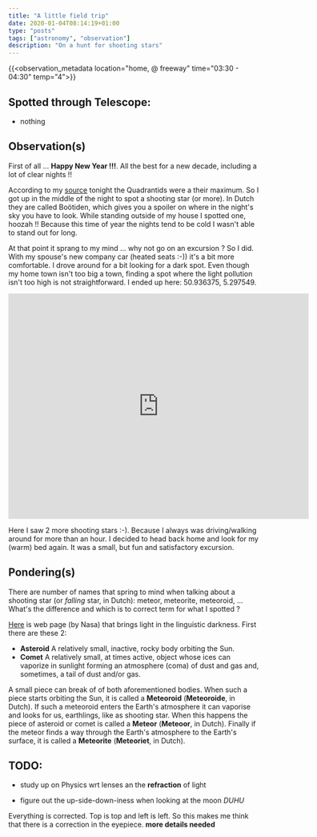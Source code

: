 ```yaml
---
title: "A little field trip"
date: 2020-01-04T08:14:19+01:00
type: "posts"
tags: ["astronomy", "observation"]
description: "On a hunt for shooting stars"
---
```


{{<observation_metadata location="home, @ freeway" time="03:30 - 04:30" temp="4">}}

## Spotted through Telescope:

* nothing

## Observation(s)

First of all ... **Happy New Year !!!**. All the best for a new decade, including a lot of clear nights !!

According to my [source](https://www.allesoversterrenkunde.nl/) tonight the Quadrantids were a their maximum. So I got up in the middle of the night to spot a shooting star (or more). In Dutch they are called Boötiden, which gives you a spoiler on where in the night's sky you have to look. While standing outside of my house I spotted one, hoozah !! Because this time of year the nights tend to be cold I wasn't able to stand out for long.

At that point it sprang to my mind ... why not go on an excursion ? So I did. With my spouse's new company car (heated seats :-)) it's a bit more comfortable. I drove around for a bit looking for a dark spot. Even though my home town isn't too big a town, finding a spot where the light pollution isn't too high is not straightforward. I ended up here: 50.936375, 5.297549.
<center><iframe src="https://www.google.com/maps/embed?pb=!1m18!1m12!1m3!1d2514.612602715828!2d5.302195524945923!3d50.930882894347256!2m3!1f0!2f0!3f0!3m2!1i1024!2i768!4f13.1!3m3!1m2!1s0x0%3A0x0!2zNTDCsDU1JzUxLjIiTiA1wrAxOCcxNC43IkU!5e0!3m2!1sen!2sbe!4v1578122643680!5m2!1sen!2sbe" width="600" height="450" frameborder="0" style="border:0;" allowfullscreen=""></iframe></center>

Here I saw 2 more shooting stars :-). Because I always was driving/walking around for more than an hour. I decided to head back home and look for my (warm) bed again. It was a small, but fun and satisfactory excursion.

## Pondering(s)

There are number of names that spring to mind when talking about a shooting star (or *falling* star, in Dutch): meteor, meteorite, meteoroid, ... What's the difference and which is to correct term for what I spotted ?

[Here](https://www.nasa.gov/mission_pages/asteroids/overview/fastfacts.html) is web page (by Nasa) that brings light in the linguistic darkness. First there are these 2:

* **Asteroid** A relatively small, inactive, rocky body orbiting the Sun.
* **Comet**  A relatively small, at times active, object whose ices can vaporize in sunlight forming an atmosphere (coma) of dust and gas and, sometimes, a tail of dust and/or gas.

A small piece can break of of both aforementioned bodies. When such a piece starts orbiting the Sun, it is called a **Meteoroid** (**Meteoroide**, in Dutch). If such a meteoroid enters the Earth's atmosphere it can vaporise and looks for us, earthlings, like as shooting star. When this happens the piece of asteroid or comet is called a **Meteor** (**Meteoor**, in Dutch). Finally if the meteor finds a way through the Earth's atmosphere to the Earth's surface, it is called a **Meteorite** (**Meteoriet**, in Dutch).


## TODO:

* study up on Physics wrt lenses an the **refraction** of light

* figure out the up-side-down-iness when looking at the moon *DUHU*

Everything is corrected. Top is top and left is left. So this makes me think that there is a correction in the eyepiece. **more details needed**